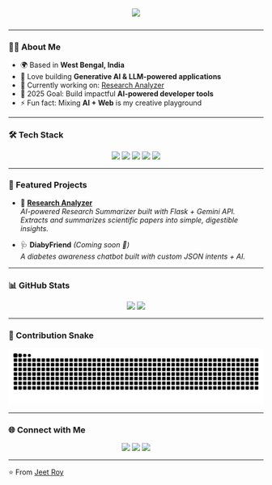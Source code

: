 <!-- Typing SVG -->
<h1 align="center">
  <img src="https://readme-typing-svg.herokuapp.com?size=30&duration=3000&color=F75C7E&center=true&vCenter=true&width=500&lines=Hi+👋,+I'm+Jeet+Roy;Python+%26+AI+Developer;Generative+AI+Enthusiast;Flask+%7C+LLMs+%7C+Research+Apps" />
</h1>

---

### 👨‍💻 About Me
- 🌍 Based in **West Bengal, India**  
- 🤖 Love building **Generative AI & LLM-powered applications**  
- 🔭 Currently working on: [Research Analyzer](https://github.com/JOE54466/research-analyzer)  
- 🎯 2025 Goal: Build impactful **AI-powered developer tools**  
- ⚡ Fun fact: Mixing **AI + Web** is my creative playground  

---

### 🛠️ Tech Stack
<p align="center">
  <img src="https://img.shields.io/badge/Python-3776AB?style=for-the-badge&logo=python&logoColor=white"/>
  <img src="https://img.shields.io/badge/Flask-000000?style=for-the-badge&logo=flask&logoColor=white"/>
  <img src="https://img.shields.io/badge/Google%20Gemini-4285F4?style=for-the-badge&logo=google&logoColor=white"/>
  <img src="https://img.shields.io/badge/HTML-E34F26?style=for-the-badge&logo=html5&logoColor=white"/>
  <img src="https://img.shields.io/badge/CSS-1572B6?style=for-the-badge&logo=css3&logoColor=white"/>
</p>

---

### 🚀 Featured Projects
- 🔎 [**Research Analyzer**](https://github.com/JOE54466/research-analyzer)  
  *AI-powered Research Summarizer built with Flask + Gemini API. Extracts and summarizes scientific papers into simple, digestible insights.*

- 🩺 **DiabyFriend** *(Coming soon 🚧)*  
  *A diabetes awareness chatbot built with custom JSON intents + AI.*

---

### 📊 GitHub Stats
<p align="center">
  <img src="https://github-readme-stats.vercel.app/api?username=JOE54466&show_icons=true&theme=tokyonight" height="170"/>
  <img src="https://streak-stats.demolab.com/?user=JOE54466&theme=tokyonight&hide_border=false" height="170"/>
</p>

---

### 🐍 Contribution Snake
<p align="center">
  <img src="https://github.com/JOE54466/JOE54466/blob/output/github-contribution-grid-snake.svg" alt="snake animation" />
</p>

---

### 🌐 Connect with Me
<p align="center">
  <a href="mailto:jroy54466@gmail.com"><img src="https://img.shields.io/badge/Email-D14836?style=for-the-badge&logo=gmail&logoColor=white"/></a>
  <a href="https://linkedin.com/in/jeet-roy-25953b324"><img src="https://img.shields.io/badge/LinkedIn-0077B5?style=for-the-badge&logo=linkedin&logoColor=white"/></a>
  <a href="https://github.com/JOE54466"><img src="https://img.shields.io/badge/GitHub-100000?style=for-the-badge&logo=github&logoColor=white"/></a>
</p>

---

⭐ From [Jeet Roy](https://github.com/JOE54466)
